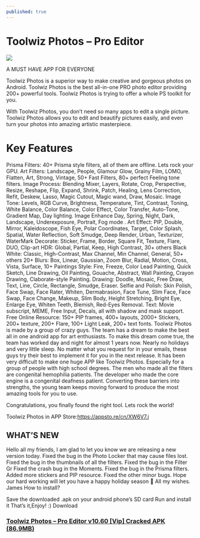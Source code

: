 ```yaml
---
published: true
---
```


# Toolwiz Photos – Pro Editor

![]({{site.baseurl}}/https://i2.wp.com/onhax.me/wp-content/uploads/2016/12/unnamed-13.png?resize=300%2C300&ssl=1)

A MUST HAVE APP FOR EVERYONE

Toolwiz Photos is a superior way to make creative and gorgeous photos on Android. Toolwiz Photos is the best all-in-one PRO photo editor providing 200+ powerful tools.
Toolwiz Photos is trying to offer a whole PS toolkit for you.

With Toolwiz Photos, you don’t need so many apps to edit a single picture.
Toolwiz Photos allows you to edit and beautify pictures easily, and even turn your photos into amazing artistic masterpiece.

# Key Features

Prisma Filters: 40+ Prisma style filters, all of them are offline. Lets rock your GPU.
Art Filters: Landscape, People, Glamour Glow, Grainy Film, LOMO, Flatten, Art, Strong, Vintage, 50+ Fast
Filters, 80+ perfect Feeling tone filters.
Image Process: Blending Mixer, Layers, Rotate, Crop, Perspective, Resize, Reshape, Flip, Expand, Shrink,
Patch, Healing, Lens Correction, Refit, Deskew, Lasso, Magic Cutout, Magic wand, Draw, Mosaic.
Image Tone: Levels, RGB Curve, Brightness, Temperature, Tint, Contrast, Toning, White Balance, Color
Balance, Color Effect, Color Transfer, Auto-Tone, Gradient Map, Day lighting.
Image Enhance Day, Spring, Night, Dark, Landscape, Underexposure, Portrait, Fog mode .
Art Effect: PIP, Double, Mirror, Kaleidoscope, Fish Eye, Polar Coordinates, Target, Color Splash, Spatial, Water
Reflection, Soft Smudge, Deep Render, Urban, Texturizer, WaterMark
Decorate: Sticker, Frame, Border, Square Fit, Texture, Flare, DUO, Clip-art
HDR: Global, Partial, Keep, High Contrast, 30+ others
Black White: Classic, High-Contrast, Max Channel, Min Channel, General, 50+ others
20+ Blurs: Box, Linear, Gaussian, Zoom Blur, Radial, Motion, Cross, Vista, Surface,
10+ Paintings Style: Fire, Freeze, Color Lead Painting, Quick Sketch, Line Drawing, Oil Painting, Gouache,
Abstract, Wall Painting, Crayon Drawing, Claborate-style Painting.
Drawing: Doodle, Mosaic, Free Draw, Text, Line, Circle, Rectangle, Smudge, Eraser.
Selfie and Polish: Skin Polish, Face Swap, Face Rater, Whiten, Dermabrasion, Face Tune, Slim Face, Face
Swap, Face Change, Makeup, Slim Body, Height Stretching, Bright Eye, Enlarge Eye, Whiten Teeth, Blemish,
Red-Eyes Removal.
Text: Movie subscript, MEME, Free Input, Decals, all with shadow and mask support.
Free Online Resource: 150+ PIP frames, 400+ layouts, 2000+ Stickers, 200+ texture, 200+ Flare, 100+ Light
Leak, 200+ text fonts.
Toolwiz Photos is made by a group of crazy guys. The team has a dream to make the best all in one android app
for art enthusiasts. To make this dream come true, the team has worked day and night for almost 1 years now.
Nearly no holidays and very little sleep. No matter what you request for in your emails, these guys try their best
to implement it for you in the next release.
It has been very difficult to make one huge APP like Toolwiz Photos. Especially for a group of people with high school degrees. The men who made all the filters are congenital hemophilia patients. The developer who made the core engine is a congenital deafness patient. Converting these barriers into strengths, the young team keeps moving forward to produce the most amazing tools for you to use.

Congratulations, you finally found the right tool. Lets rock the world!

Toolwiz Photos in APP Store:https://appsto.re/cn/XW6V7.i

## WHAT’S NEW

Hello all my friends, I am glad to let you know we are releasing a new version today.
Fixed the bug in the Photo Locker that may cause files lost.
Fixed the bug in the thumbnails of all the filters.
Fixed the bug in the Filter Gr
Fixed the crash bug in the Moments.
Fixed the bug in the Prisma filters.
Added more stickers and PIP resource.
Fixed the other minor bugs.
Hope our hard working will let you have a happy holiday season 🙂
All my wishes.
James
How to install?

Save the downloaded .apk on your android phone’s SD card
Run and install it
That’s it,Enjoy! :)
Download

### [Toolwiz Photos – Pro Editor v10.60 [Vip] Cracked APK (86.9MB)](http://ouo.io/XuXgNPO)
